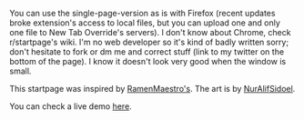 You can use the single-page-version as is with Firefox (recent updates broke extension's access to local files, but you can upload one and only one file to New Tab Override's servers). I don't know about Chrome, check r/startpage's wiki. I'm no web developer so it's kind of badly written sorry; don't hesitate to fork or dm me and correct stuff (link to my twitter on the bottom of the page). I know it doesn't look very good when the window is small.

This startpage was inspired by [RamenMaestro's](https://github.com/RamenMaestro/startpage).
The art is by [NurAlifSidoel](https://www.deviantart.com/nuralifsidoel/art/Futaba-Rio-Seishun-Buta-Yarou-Vector-778405449).

You can check a live demo [here](https://wolfiy.gitlab.io/wlfys-minimal-startpage/).
